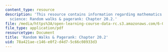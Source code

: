 ```yaml
---
content_type: resource
description: 'This resource contains information regarding mathematics for computer
  science: Random walks & pagerank: Chapter 20.2.'
file: /media/https%3A/open-learning-course-data-rc.s3.amazonaws.com/6-042j-mathematics-for-computer-science-spring-2015/78a421aec146e0f2d4d75c66c08933d3_MIT6_042JS15_Session35.pdf
file_type: application/pdf
resourcetype: Document
title: 'Random Walks & Pagerank: Chapter 20.2'
uid: 78a421ae-c146-e0f2-d4d7-5c66c08933d3
---
```


